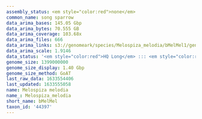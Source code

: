 ```yaml
---
assembly_status: <em style="color:red">none</em>
common_name: song sparrow
data_arima_bases: 145.05 Gbp
data_arima_bytes: 70.555 GB
data_arima_coverage: 103.68x
data_arima_files: 666
data_arima_links: s3://genomeark/species/Melospiza_melodia/bMelMel1/genomic_data/arima/<br>
data_arima_scale: 1.9146
data_status: '<em style="color:red">HQ Long</em> ::: <em style="color:red">Long</em> ::: <em style="color:green">Short</em> ::: <em style="color:red">Phasing</em> ::: <em style="color:green">Scaffolding</em>'
genome_size: 1399000000
genome_size_display: 1.40 Gbp
genome_size_method: GoAT
last_raw_data: 1633554406
last_updated: 1633555058
name: Melospiza melodia
name_: Melospiza_melodia
short_name: bMelMel
taxon_id: '44397'
---
```

